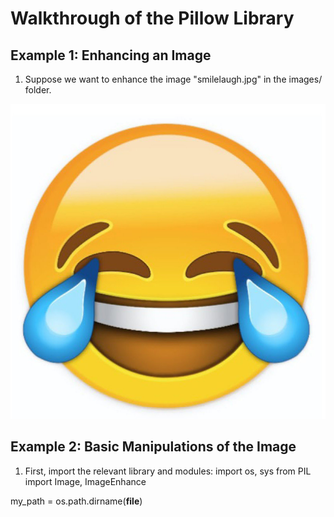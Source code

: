 # Walkthrough of the Pillow Library

## Example 1: Enhancing an Image
1. Suppose we want to enhance the image "smilelaugh.jpg" in the images/ folder. 

![smilelaugh.jpg](/images/smilelaugh.jpg)




## Example 2: Basic Manipulations of the Image
1. First, import the relevant library and modules:
import os, sys
from PIL import Image, ImageEnhance

my_path = os.path.dirname(__file__)
